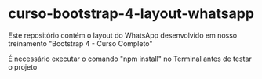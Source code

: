 # curso-bootstrap-4-layout-whatsapp

Este repositório contém o layout do WhatsApp desenvolvido em nosso treinamento "Bootstrap 4 - Curso Completo"

É necessário executar o comando "npm install" no Terminal antes de testar o projeto
